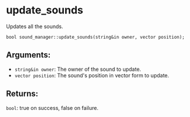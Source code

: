 # update_sounds
Updates all the sounds.

`bool sound_manager::update_sounds(string&in owner, vector position);`

## Arguments:
- `string&in owner`: The owner of the sound to update.
- `vector position`: The sound's position in vector form to update.

## Returns:
`bool`: true on success, false on failure.
